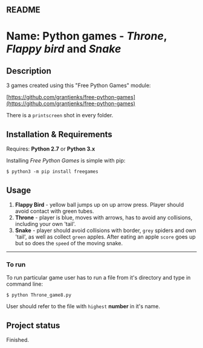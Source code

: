 ## README


# Name: Python games - *Throne*, *Flappy bird* and *Snake*


## Description
3 games created using this "Free Python Games" module:

[https://github.com/grantjenks/free-python-games](https://github.com/grantjenks/free-python-games)

There is a `printscreen` shot in every folder.



## Installation & Requirements

Requires: **Python 2.7** or **Python 3.x**

Installing *Free Python Games* is simple with pip:

```
$ python3 -m pip install freegames
```
 


## Usage


1) **Flappy Bird** - yellow ball jumps up on up arrow press. Player should avoid contact with green tubes.
2) **Throne** - player is blue, moves with arrows, has to avoid any collisions, including your own 'tail'.
3) **Snake** - player should avoid collisions with border, `grey` spiders and own 'tail', as well as collect `green` apples.
After eating an apple `score` goes up but so does the `speed` of the moving snake.

-----------------------------------------------

### To run

To run particular game user has to run a file from it's directory
and type in command line:

`
$ python Throne_game8.py
`

User should refer to the file with `highest` **number** in it's name.



## Project status
Finished.